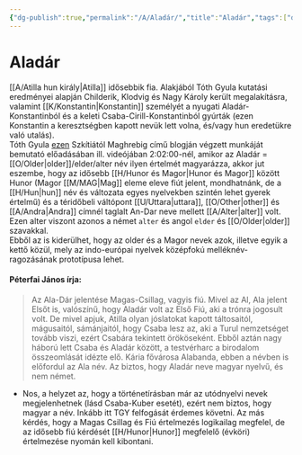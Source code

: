 ```yaml
---
{"dg-publish":true,"permalink":"/A/Aladár/","title":"Aladár","tags":["dg_uploaded"],"created":"2023-10-17T08:02","updated":"2023-10-25T12:29"}
---
```



# Aladár

[[A/Atilla hun király\|Atilla]] idősebbik fia. Alakjából Tóth Gyula kutatási eredményei alapján Childerik, Klodvig és Nagy Károly került megalakításra, valamint [[K/Konstantin\|Konstantin]] személyét a nyugati Aladár-Konstantinból és a keleti Csaba-Cirill-Konstantinból gyúrták (ezen Konstantin a keresztségben kapott nevük lett volna, és/vagy hun eredetükre való utalás).  
Tóth Gyula [ezen](https://youtu.be/Moat-sqjnd4) Szkítiától Maghrebig című blogján végzett munkáját bemutató előadásában ill. videójában 2:02:00-nél, amikor az Aladár = [[O/Older\|older]]/elder/alter név ilyen értelmét magyarázza, akkor jut eszembe, hogy az idősebb [[H/Hunor és Magor\|Hunor és Magor]] között Hunor (Magor [[M/MAG\|Mag]] eleme eleve fiút jelent, mondhatnánk, de a [[H/Hun\|hun]] név és változata egyes nyelvekben szintén lehet gyerek értelmű) és a téridőbeli váltópont [[U/Uttara\|uttara]], [[O/Other\|other]] és [[A/Andra\|Andra]] címnél taglalt An-Dar neve mellett [[A/Alter\|alter]] volt. Ezen alter viszont azonos a német `alter` és angol `elder` és [[O/Older\|older]] szavakkal.  
Ebből az is kiderülhet, hogy az older és a Magor nevek azok, illetve egyik a kettő közül, mely az indo-európai nyelvek középfokú melléknév-ragozásának prototípusa lehet.  

#### Péterfai János írja:

> Az Ala-Dár jelentése Magas-Csillag, vagyis fiú. Mivel az Al, Ala jelent Elsőt is, valószínű, hogy Aladár volt az Első Fiú, aki a trónra jogosult volt. De mivel apjuk, Atilla olyan jóslatokat kapott táltosaitól, mágusaitól, sámánjaitól, hogy Csaba lesz az, aki a Turul nemzetséget tovább viszi, ezért Csabára tekintett örököseként. Ebből aztán nagy háború lett Csaba és Aladár között, a testvérharc a birodalom összeomlását idézte elő. Kária fővárosa Alabanda, ebben a névben is előfordul az Ala név. Az biztos, hogy Aladár neve magyar nyelvű, és nem német.  
- Nos, a helyzet az, hogy a történetírásban már az utódnyelvi nevek megjelenhetnek (lásd Csaba-Kuber esetét), ezért nem biztos, hogy magyar a név. Inkább itt TGY felfogását érdemes követni. Az más kérdés, hogy a Magas Csillag és Fiú értelmezés logikailag megfelel, de az idősebb fiú kérdését [[H/Hunor\|Hunor]] megfelelő (évköri) értelmezése nyomán kell kibontani.